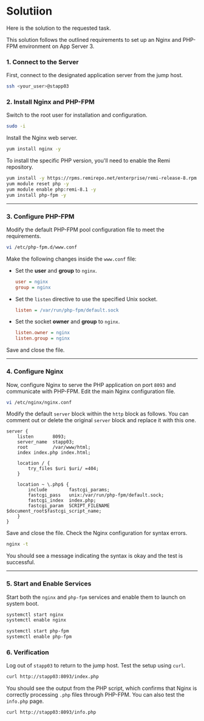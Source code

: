 


# Solutiion

Here is the solution to the requested task.

This solution follows the outlined requirements to set up an Nginx and PHP-FPM environment on App Server 3.

### **1. Connect to the Server**

First, connect to the designated application server from the jump host.

```bash
ssh <your_user>@stapp03
```

### **2. Install Nginx and PHP-FPM**

Switch to the root user for installation and configuration.

```bash
sudo -i
```

Install the Nginx web server.

```bash
yum install nginx -y
```

To install the specific PHP version, you'll need to enable the Remi repository.

```bash
yum install -y https://rpms.remirepo.net/enterprise/remi-release-8.rpm
yum module reset php -y
yum module enable php:remi-8.1 -y
yum install php-fpm -y
```

-----

### **3. Configure PHP-FPM**

Modify the default PHP-FPM pool configuration file to meet the requirements.

```bash
vi /etc/php-fpm.d/www.conf
```

Make the following changes inside the `www.conf` file:

  * Set the **user** and **group** to `nginx`.
    ```ini
    user = nginx
    group = nginx
    ```
  * Set the `listen` directive to use the specified Unix socket.
    ```ini
    listen = /var/run/php-fpm/default.sock
    ```
  * Set the socket **owner** and **group** to `nginx`.
    ```ini
    listen.owner = nginx
    listen.group = nginx
    ```

Save and close the file.

-----

### **4. Configure Nginx**

Now, configure Nginx to serve the PHP application on port `8093` and communicate with PHP-FPM. Edit the main Nginx configuration file.

```bash
vi /etc/nginx/nginx.conf
```

Modify the default `server` block within the `http` block as follows. You can comment out or delete the original `server` block and replace it with this one.

```nginx
server {
    listen       8093;
    server_name  stapp03;
    root         /var/www/html;
    index index.php index.html;

    location / {
        try_files $uri $uri/ =404;
    }

    location ~ \.php$ {
        include        fastcgi_params;
        fastcgi_pass   unix:/var/run/php-fpm/default.sock;
        fastcgi_index  index.php;
        fastcgi_param  SCRIPT_FILENAME $document_root$fastcgi_script_name;
    }
}
```

Save and close the file. Check the Nginx configuration for syntax errors.

```bash
nginx -t
```

You should see a message indicating the syntax is okay and the test is successful.

-----

### **5. Start and Enable Services**

Start both the `nginx` and `php-fpm` services and enable them to launch on system boot.

```bash
systemctl start nginx
systemctl enable nginx

systemctl start php-fpm
systemctl enable php-fpm
```

### **6. Verification**

Log out of `stapp03` to return to the jump host. Test the setup using `curl`.

```bash
curl http://stapp03:8093/index.php
```

You should see the output from the PHP script, which confirms that Nginx is correctly processing `.php` files through PHP-FPM. You can also test the `info.php` page.

```bash
curl http://stapp03:8093/info.php
```
